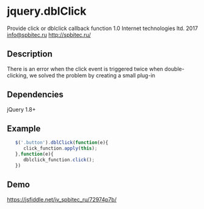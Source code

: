 # jquery.dblClick
Provide click or dblclick callback function
1.0
Internet technologies ltd. 2017
info@spbitec.ru
http://spbitec.ru/

## Description

There is an error when the click event is triggered twice when double-clicking, we solved the problem by creating a small plug-in

## Dependencies

jQuery 1.8+

## Example

```javascript
   $('.button').dblClick(function(e){
      click_function.apply(this); 
   },function(e){
      dblclick_function.click();
   })
```
## Demo
https://jsfiddle.net/iv_spbitec_ru/72974p7b/
